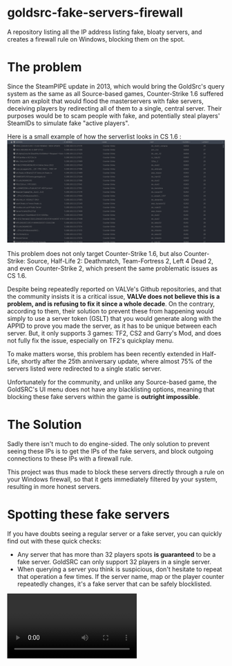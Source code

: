 # goldsrc-fake-servers-firewall
A repository listing all the IP address listing fake, bloaty servers, and creates a firewall rule on Windows, blocking them on the spot.

# The problem

Since the SteamPIPE update in 2013, which would bring the GoldSrc's query system as the same as all Source-based games, Counter-Strike 1.6 suffered from an exploit that would flood the masterservers with fake servers, deceiving players by redirecting all of them to a single, central server. Their purposes would be to scam people with fake, and potentially steal players' SteamIDs to simulate fake "active players". 

Here is a small example of how the serverlist looks in CS 1.6 :
![A small example of fake servers](https://raw.githubusercontent.com/Ch0wW/goldsrc-fake-servers-firewall/main/assets/serverbrowser.png)

This problem does not only target Counter-Strike 1.6, but also Counter-Strike: Source, Half-Life 2: Deathmatch, Team-Fortress 2, Left 4 Dead 2, and even Counter-Strike 2, which present the same problematic issues as CS 1.6.

Despite being repeatedly reported on VALVe's Github repositories, and that the community insists it is a critical issue, **VALVe does not believe this is a problem, and is refusing to fix it since a whole decade**. On the contrary, according to them, their solution to prevent these from happening would simply to use a server token (GSLT) that you would generate along with the APPID to prove you made the server, as it has to be unique between each server. But, it only supports 3 games: TF2, CS2 and Garry's Mod, and does not fully fix the issue, especially on TF2's quickplay menu.

To make matters worse, this problem has been recently extended in Half-Life, shortly after the 25th anniversary update, where almost 75% of the servers listed were redirected to a single static server. 

Unfortunately for the community, and unlike any Source-based game, the GoldSRC's UI menu does not have any blacklisting options, meaning that blocking these fake servers within the game is **outright impossible**. 

# The Solution

Sadly there isn't much to do engine-sided. The only solution to prevent seeing these IPs is to get the IPs of the fake servers, and block outgoing connections to these IPs with a firewall rule.

This project was thus made to block these servers directly through a rule on your Windows firewall, so that it gets immediately filtered by your system, resulting in more honest servers.


# Spotting these fake servers

If you have doubts seeing a regular server or a fake server, you can quickly find out with these quick checks:

- Any server that has more than 32 players spots **is guaranteed** to be a fake server. GoldSRC can only support 32 players in a single server.
- When querying a server you think is suspicious, don't hesitate to repeat that operation a few times. If the server name, map or the player counter repeatedly changes, it's a fake server that can be safely blocklisted.

<video src="https://raw.githubusercontent.com/Ch0wW/goldsrc-fake-servers-firewall/main/assets/refresh_query.mp4" width="300" />

# What about Source?

Since the original scope of this project is GoldSRC games, we did not plan to include them on the list.

However, the Source Engine includes the ability to blocklist IPs through a file. So, if you are looking for a similar solution for the Source engine, please check out this repository that does the job for you : https://github.com/Ballganda/css-server-blacklist

# What about Linux / Steam Deck ?

Considering the increasing number of Steam Deck users, this is something we plan creating in a near future.
